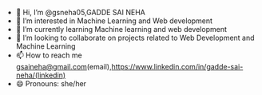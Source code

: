 - 👋 Hi, I’m @gsneha05,GADDE SAI NEHA
- 👀 I’m interested in Machine Learning and Web development
- 🌱 I’m currently learning Machine learning and web development
- 💞️ I’m looking to collaborate on  projects related to Web Development and Machine Learning
- 📫 How to reach me gsaineha@gmail.com(email),https://www.linkedin.com/in/gadde-sai-neha/(linkedin)
- 😄 Pronouns: she/her

<!---
gsneha05/gsneha05 is a ✨ special ✨ repository because its `README.md` (this file) appears on your GitHub profile.
You can click the Preview link to take a look at your changes.
--->
